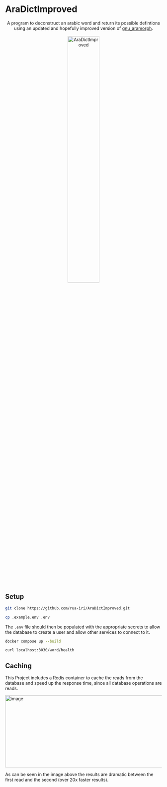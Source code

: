 # AraDictImproved

<div align="center">
  <div>
    A program to deconstruct an arabic word and return its possible defintions using an updated and hopefully improved version of <a href="https://github.com/gitGNU/gnu_aramorph">gnu_aramorph</a>.
    </div>
  <br/>
  <div>
<img src="https://github.com/user-attachments/assets/5086571a-8de0-4680-809a-5dbd700a40ac" alt=AraDictImproved logo" width="45%" />
    </div>
</div>

## Setup

```bash
git clone https://github.com/rua-iri/AraDictImproved.git

cp .example.env .env
```

The `.env` file should then be populated with the appropriate secrets to allow the database to create a user and allow other services to connect to it.

```bash
docker compose up --build

curl localhost:3030/word/health
```

## Caching

This Project includes a Redis container to cache the reads from the database and speed up the response time, since all database operations are reads.

<img width="1332" height="231" alt="image" src="https://github.com/user-attachments/assets/df8e0633-5d48-4a39-82f8-336457d76d74" />

As can be seen in the image above the results are dramatic between the first read and the second (over 20x faster results).

